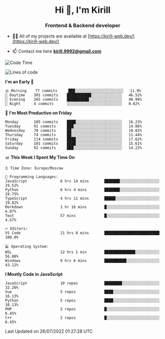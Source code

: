 <h1 align="center">Hi 👋, I'm Kirill</h1>
<h3 align="center">Frontend & Backend developer</h3>

- 👨‍💻 All of my projects are available at [https://kirill-web.dev/](https://kirill-web.dev/)

- 📫 Contact me here **kirill.9992@gmail.com**











<!--START_SECTION:waka-->
![Code Time](http://img.shields.io/badge/Code%20Time-0%20secs-blue)

![Lines of code](https://img.shields.io/badge/From%20Hello%20World%20I%27ve%20Written-525%20Thousand%20lines%20of%20code-blue)

**I'm an Early 🐤** 

```text
🌞 Morning    77 commits     ███░░░░░░░░░░░░░░░░░░░░░░   11.9% 
🌆 Daytime    301 commits    ███████████░░░░░░░░░░░░░░   46.52% 
🌃 Evening    265 commits    ██████████░░░░░░░░░░░░░░░   40.96% 
🌙 Night      4 commits      ░░░░░░░░░░░░░░░░░░░░░░░░░   0.62%

```
📅 **I'm Most Productive on Friday** 

```text
Monday       105 commits    ████░░░░░░░░░░░░░░░░░░░░░   16.23% 
Tuesday      91 commits     ███░░░░░░░░░░░░░░░░░░░░░░   14.06% 
Wednesday    70 commits     ██░░░░░░░░░░░░░░░░░░░░░░░   10.82% 
Thursday     74 commits     ██░░░░░░░░░░░░░░░░░░░░░░░   11.44% 
Friday       114 commits    ████░░░░░░░░░░░░░░░░░░░░░   17.62% 
Saturday     101 commits    ████░░░░░░░░░░░░░░░░░░░░░   15.61% 
Sunday       92 commits     ███░░░░░░░░░░░░░░░░░░░░░░   14.22%

```


📊 **This Week I Spent My Time On** 

```text
⌚︎ Time Zone: Europe/Moscow

💬 Programming Languages: 
JavaScript               6 hrs 14 mins       ███████░░░░░░░░░░░░░░░░░░   29.52% 
Python                   6 hrs 4 mins        ███████░░░░░░░░░░░░░░░░░░   28.75% 
TypeScript               4 hrs 11 mins       █████░░░░░░░░░░░░░░░░░░░░   19.82% 
Markdown                 1 hr 16 mins        █░░░░░░░░░░░░░░░░░░░░░░░░   6.07% 
Text                     57 mins             █░░░░░░░░░░░░░░░░░░░░░░░░   4.57%

🔥 Editors: 
VS Code                  21 hrs 8 mins       █████████████████████████   100.0%

💻 Operating System: 
WSL                      12 hrs 1 min        ██████████████░░░░░░░░░░░   56.88% 
Windows                  9 hrs 6 mins        ██████████░░░░░░░░░░░░░░░   43.12%

```

**I Mostly Code in JavaScript** 

```text
JavaScript               10 repos            ████████░░░░░░░░░░░░░░░░░   32.26% 
Vue                      5 repos             ████░░░░░░░░░░░░░░░░░░░░░   16.13% 
Python                   5 repos             ████░░░░░░░░░░░░░░░░░░░░░   16.13% 
PHP                      2 repos             █░░░░░░░░░░░░░░░░░░░░░░░░   6.45% 
C++                      2 repos             █░░░░░░░░░░░░░░░░░░░░░░░░   6.45%

```



 Last Updated on 26/07/2022 01:27:28 UTC
<!--END_SECTION:waka-->

